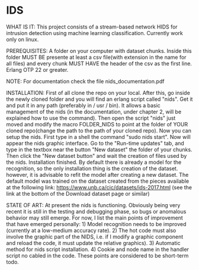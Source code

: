 # IDS
WHAT IS IT:
This project consists of a stream-based network HIDS for intrusion detection using machine learning classification.
Currently work only on linux.

PREREQUISITES:
A folder on your computer with dataset chunks.
Inside this folder MUST BE presente at least a csv file(with extension in the name for all files) and every chunk MUST HAVE the header of the csv as the first line.
Erlang OTP 22 or greater.

NOTE: For documentation check the file nids_documentation.pdf

INSTALLATION:
First of all clone the repo on your local.
After this, go inside the newly cloned folder and you will find an erlang script called "nids".
Get it and put it in any path (preferably in / usr / bin). It allows a basic management of the nids (in the documentation, under chapter 2, will be explained how to use the command).
Then open the script "nids" just moved  and modify the macro FOLDER_NIDS to point at the folder of YOUR cloned repo(change the path to the path of your cloned repo).
Now you can setup the nids.
First type in a shell the command "sudo nids start". Now will appear the nids graphic interface.
Go to the "Run-time updates" tab, and type in the textbox near the button "New dataset" the folder of your chunks. Then click the "New dataset button" and wait the creation of files used by the nids.
Installation finished.
By default there is already a model for the recognition, so the only installation thing is the creation of the dataset. however, it is advisable to refit the model after creating a new dataset.
The default model was trained on the dataset created from the pieces available at the following link: 
https://www.unb.ca/cic/datasets/ids-2017.html (see the link at the bottom of the Download dataset page or similar)

STATE OF ART:
At present the nids is functioning.
Obviously being very recent it is still in the testing and debugging phase, so bugs or anomalous behavior may still emerge.
For now, I list the main points of improvement that have emerged personally:
    1) Model recognition needs to be improved (currently at a low-medium accuracy rate).
    2) The hot code must also involve the graphic part of the NIDS, i.e. if I modify a graphic component and reload the code, it must update the relative graphics).
    3) Automatic method for nids script installation.
    4) Cookie and node name in the handler script no cabled in the code.
These points are considered to be short-term todo.


